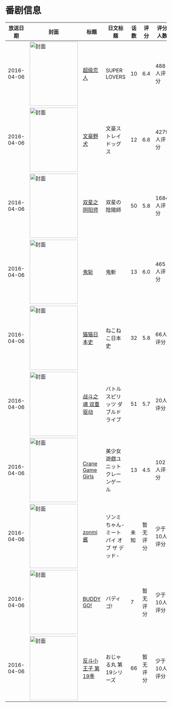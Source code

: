 # 番剧信息

|放送日期|封面|标题|日文标题|话数|评分|评分人数|
|---|---|---|---|---|---|---|
|2016-04-06|<img src="//lain.bgm.tv/pic/cover/c/5e/fd/132212_79Cpc.jpg" alt="封面" style="width:150px;height:200px;object-fit:cover;">|[超级恋人](https://bangumi.tv/subject/132212)|SUPER LOVERS|10|6.4|488人评分|
|2016-04-06|<img src="//lain.bgm.tv/pic/cover/c/01/4b/144357_Lg83V.jpg" alt="封面" style="width:150px;height:200px;object-fit:cover;">|[文豪野犬](https://bangumi.tv/subject/144357)|文豪ストレイドッグス|12|6.6|4279人评分|
|2016-04-06|<img src="//lain.bgm.tv/pic/cover/c/c7/e0/155778_SgSmS.jpg" alt="封面" style="width:150px;height:200px;object-fit:cover;">|[双星之阴阳师](https://bangumi.tv/subject/155778)|双星の陰陽師|50|5.8|1684人评分|
|2016-04-06|<img src="//lain.bgm.tv/pic/cover/c/6e/ee/167433_GpMGr.jpg" alt="封面" style="width:150px;height:200px;object-fit:cover;">|[鬼斩](https://bangumi.tv/subject/167433)|鬼斬|13|6.0|465人评分|
|2016-04-06|<img src="//lain.bgm.tv/pic/cover/c/3e/c8/168468_Mm5XK.jpg" alt="封面" style="width:150px;height:200px;object-fit:cover;">|[猫猫日本史](https://bangumi.tv/subject/168468)|ねこねこ日本史|32|5.8|66人评分|
|2016-04-06|<img src="//lain.bgm.tv/pic/cover/c/24/0e/170044_ughLj.jpg" alt="封面" style="width:150px;height:200px;object-fit:cover;">|[战斗之魂 双重驱动](https://bangumi.tv/subject/170044)|バトルスピリッツ ダブルドライブ|51|5.7|20人评分|
|2016-04-06|<img src="//lain.bgm.tv/pic/cover/c/a7/1c/172588_D9kds.jpg" alt="封面" style="width:150px;height:200px;object-fit:cover;">|[Crane Game Girls](https://bangumi.tv/subject/172588)|美少女遊戯ユニット クレーンゲール|13|4.5|102人评分|
|2016-04-06|<img src="//lain.bgm.tv/pic/cover/c/55/33/173871_378Q3.jpg" alt="封面" style="width:150px;height:200px;object-fit:cover;">|[zonmi酱](https://bangumi.tv/subject/173871)|ゾンミちゃん-ミートパイ オブ ザ デッド-|未知|暂无评分|少于10人评分|
|2016-04-06|<img src="//lain.bgm.tv/pic/cover/c/03/83/176736_12S5s.jpg" alt="封面" style="width:150px;height:200px;object-fit:cover;">|[BUDDY GO!](https://bangumi.tv/subject/176736)|バディゴ!|7|暂无评分|少于10人评分|
|2016-04-06|<img src="//lain.bgm.tv/pic/cover/c/a9/b5/416209_c5cIh.jpg" alt="封面" style="width:150px;height:200px;object-fit:cover;">|[反斗小王子 第19季](https://bangumi.tv/subject/416209)|おじゃる丸 第19シリーズ|66|暂无评分|少于10人评分|
